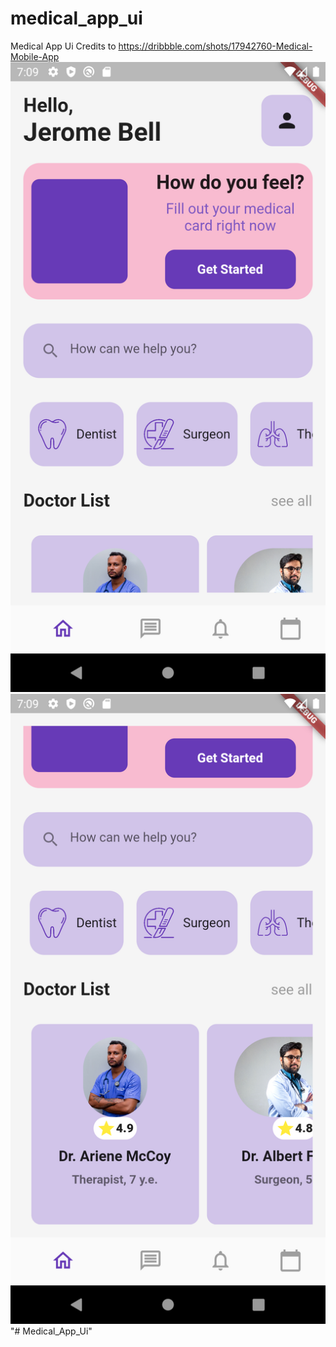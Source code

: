 # medical_app_ui

Medical App Ui
Credits to https://dribbble.com/shots/17942760-Medical-Mobile-App
<img src="https://github.com/Muckesh/Medical_App_Ui/blob/main/screenshot/Screenshot1.png" />
<img src="https://github.com/Muckesh/Medical_App_Ui/blob/main/screenshot/Screenshot2.png" />
"# Medical_App_Ui" 
